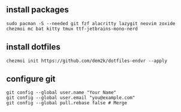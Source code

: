 ## install packages

````
sudo pacman -S --needed git fzf alacritty lazygit neovim zoxide chezmoi mc bat kitty tmux ttf-jetbrains-mono-nerd
````

## install dotfiles

````
chezmoi init https://github.com/dem2k/dotfiles-endvr --apply
````

## configure git

````
git config --global user.name "Your Name"
git config --global user.email "you@example.com"
git config --global pull.rebase false # Merge
````



